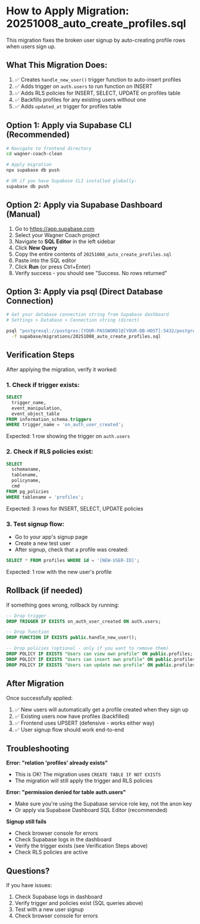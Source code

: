 # How to Apply Migration: 20251008_auto_create_profiles.sql

This migration fixes the broken user signup by auto-creating profile rows when users sign up.

## What This Migration Does:
1. ✅ Creates `handle_new_user()` trigger function to auto-insert profiles
2. ✅ Adds trigger on `auth.users` to run function on INSERT
3. ✅ Adds RLS policies for INSERT, SELECT, UPDATE on profiles table
4. ✅ Backfills profiles for any existing users without one
5. ✅ Adds `updated_at` trigger for profiles table

## Option 1: Apply via Supabase CLI (Recommended)

```bash
# Navigate to frontend directory
cd wagner-coach-clean

# Apply migration
npx supabase db push

# OR if you have Supabase CLI installed globally:
supabase db push
```

## Option 2: Apply via Supabase Dashboard (Manual)

1. Go to https://app.supabase.com
2. Select your Wagner Coach project
3. Navigate to **SQL Editor** in the left sidebar
4. Click **New Query**
5. Copy the entire contents of `20251008_auto_create_profiles.sql`
6. Paste into the SQL editor
7. Click **Run** (or press Ctrl+Enter)
8. Verify success - you should see "Success. No rows returned"

## Option 3: Apply via psql (Direct Database Connection)

```bash
# Get your database connection string from Supabase dashboard
# Settings > Database > Connection string (direct)

psql "postgresql://postgres:[YOUR-PASSWORD]@[YOUR-DB-HOST]:5432/postgres" \
  -f supabase/migrations/20251008_auto_create_profiles.sql
```

## Verification Steps

After applying the migration, verify it worked:

### 1. Check if trigger exists:
```sql
SELECT
  trigger_name,
  event_manipulation,
  event_object_table
FROM information_schema.triggers
WHERE trigger_name = 'on_auth_user_created';
```

Expected: 1 row showing the trigger on `auth.users`

### 2. Check if RLS policies exist:
```sql
SELECT
  schemaname,
  tablename,
  policyname,
  cmd
FROM pg_policies
WHERE tablename = 'profiles';
```

Expected: 3 rows for INSERT, SELECT, UPDATE policies

### 3. Test signup flow:
- Go to your app's signup page
- Create a new test user
- After signup, check that a profile was created:

```sql
SELECT * FROM profiles WHERE id = '[NEW-USER-ID]';
```

Expected: 1 row with the new user's profile

## Rollback (if needed)

If something goes wrong, rollback by running:

```sql
-- Drop trigger
DROP TRIGGER IF EXISTS on_auth_user_created ON auth.users;

-- Drop function
DROP FUNCTION IF EXISTS public.handle_new_user();

-- Drop policies (optional - only if you want to remove them)
DROP POLICY IF EXISTS "Users can view own profile" ON public.profiles;
DROP POLICY IF EXISTS "Users can insert own profile" ON public.profiles;
DROP POLICY IF EXISTS "Users can update own profile" ON public.profiles;
```

## After Migration

Once successfully applied:
1. ✅ New users will automatically get a profile created when they sign up
2. ✅ Existing users now have profiles (backfilled)
3. ✅ Frontend uses UPSERT (defensive - works either way)
4. ✅ User signup flow should work end-to-end

## Troubleshooting

**Error: "relation 'profiles' already exists"**
- This is OK! The migration uses `CREATE TABLE IF NOT EXISTS`
- The migration will still apply the trigger and RLS policies

**Error: "permission denied for table auth.users"**
- Make sure you're using the Supabase service role key, not the anon key
- Or apply via Supabase Dashboard SQL Editor (recommended)

**Signup still fails**
- Check browser console for errors
- Check Supabase logs in the dashboard
- Verify the trigger exists (see Verification Steps above)
- Check RLS policies are active

## Questions?

If you have issues:
1. Check Supabase logs in dashboard
2. Verify trigger and policies exist (SQL queries above)
3. Test with a new user signup
4. Check browser console for errors
